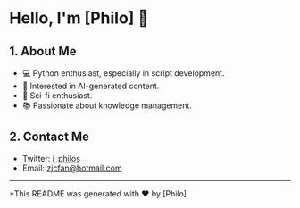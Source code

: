 # Hello, I'm [Philo] 👋

## 1. About Me

- 💻 Python enthusiast, especially in script development.
- 🤖 Interested in AI-generated content.
- 🚀 Sci-fi enthusiast.
- 📚 Passionate about knowledge management.

## 2. Contact Me

- Twitter: [i_philos](https://x.com/i_philos)
- Email: [zjcfan@hotmail.com](mailto:zjcfan@hotmail.com)

---

*This README was generated with ❤️ by [Philo]
